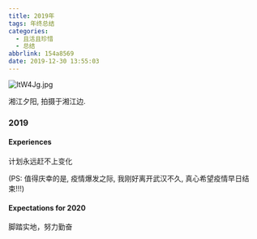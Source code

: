 ```yaml
---
title: 2019年
tags: 年终总结
categories:
  - 且活且珍惜
  - 总结
abbrlink: 154a8569
date: 2019-12-30 13:55:03
---
```


![ltW4Jg.jpg](https://s2.ax1x.com/2020/01/02/ltW4Jg.jpg)

<!--more-->
湘江夕阳, 拍摄于湘江边.

### 2019

#### Experiences 
计划永远赶不上变化

(PS: 值得庆幸的是, 疫情爆发之际, 我刚好离开武汉不久, 真心希望疫情早日结束!!!)

#### Expectations for 2020
脚踏实地，努力勤奋
